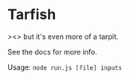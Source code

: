 # Tarfish
\>&lt;> but it's even more of a tarpit.

See the docs for more info.

Usage: `node run.js [file] inputs`